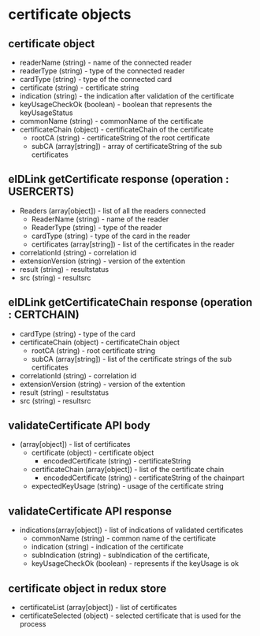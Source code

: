 # certificate objects

## certificate object

+  readerName (string) - name of the connected reader 
+  readerType (string) - type of the connected reader
+  cardType (string) - type of the connected card
+  certificate (string) - certificate string
+  indication (string) - the indication after validation of the certificate 
+  keyUsageCheckOk (boolean) - boolean that represents the keyUsageStatus
+  commonName  (string)  - commonName of the certificate 
+  certificateChain (object) - certificateChain of the certificate
    + rootCA (string) - certificateString of the root certificate
    + subCA  (array[string]) - array of certificateString of the sub certificates

## eIDLink getCertificate response (operation : USERCERTS)

+ Readers (array[object]) - list of all the readers connected
  + ReaderName (string) - name of the reader
  + ReaderType (string) - type of the reader
  + cardType (string) - type of the card in the reader
  + certificates (array[string]) - list of the certificates in the reader
+ correlationId (string) - correlation id 
+ extensionVersion (string) - version of the extention
+ result (string) - resultstatus
+ src (string) - resultsrc

## eIDLink getCertificateChain response (operation : CERTCHAIN)
+ cardType (string) - type of the card
+ certificateChain (object) - certificateChain object
  + rootCA (string) - root certificate string
  + subCA (array[string]) - list of the certificate strings of the sub certificates
+ correlationId (string) - correlation id 
+ extensionVersion (string) - version of the extention
+ result (string) - resultstatus
+ src (string) - resultsrc

## validateCertificate API body
+ (array[object]) - list of certificates
  + certificate (object) - certificate object
    + encodedCertificate (string) - certificateString 
  + certificateChain (array[object]) - list of the certificate chain
    + encodedCertificate (string) - certificateString of the chainpart
  + expectedKeyUsage (string) - usage of the certificate string


## validateCertificate API response 
+ indications(array[object]) - list of indications of validated certificates
  + commonName (string) - common name of the certificate
  + indication (string) - indication of the certificate 
  + subIndication (string) - subIndication of the certificate,
  + keyUsageCheckOk (boolean) - represents if the keyUsage is ok

  
## certificate object in redux store
+ certificateList (array[object]) - list of certificates
+ certificateSelected (object) - selected certificate that is used for the process


